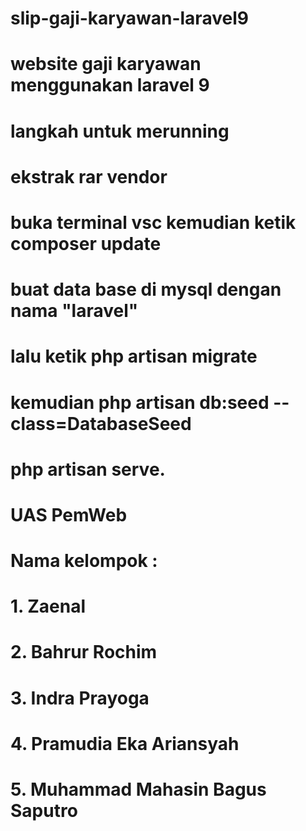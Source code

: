 # slip-gaji-karyawan-laravel9
# website gaji karyawan menggunakan laravel 9
# langkah untuk merunning
# ekstrak rar vendor
# buka terminal vsc kemudian ketik composer update
# buat data base di mysql dengan nama "laravel"
# lalu ketik php artisan migrate
# kemudian php artisan db:seed --class=DatabaseSeed
# php artisan serve.
#
#
# UAS PemWeb 
# Nama kelompok :
# 1. Zaenal
# 2. Bahrur Rochim
# 3. Indra Prayoga
# 4. Pramudia Eka Ariansyah
# 5. Muhammad Mahasin Bagus Saputro
